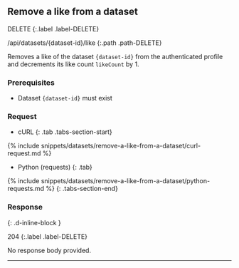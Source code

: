 ## Remove a like from a dataset

DELETE
{:.label .label-DELETE}

/api/datasets/{dataset-id}/like
{:.path .path-DELETE}

Removes a like of the dataset `{dataset-id}` from the authenticated profile and decrements its like count `likeCount` by 1.

### Prerequisites

- Dataset `{dataset-id}` must exist

### Request

- cURL
{: .tab .tabs-section-start}

{% include snippets/datasets/remove-a-like-from-a-dataset/curl-request.md %}

- Python (requests)
{: .tab}

{% include snippets/datasets/remove-a-like-from-a-dataset/python-requests.md %}
{: .tabs-section-end}

### Response
{: .d-inline-block }

204
{:.label .label-DELETE}

No response body provided.

---
